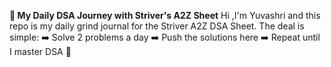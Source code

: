 **🚀 My Daily DSA Journey with Striver's A2Z Sheet**
Hi ,I'm Yuvashri and this repo is my daily grind journal for the Striver A2Z DSA Sheet.
The deal is simple:
➡️ Solve 2 problems a day
➡️ Push the solutions here
➡️ Repeat until I master DSA 🚀
